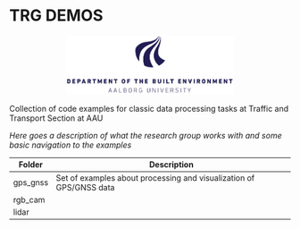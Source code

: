 # TRG DEMOS 
<p align="center">
<img src="./docs/AAU_LOGO_BBM_RGB_UK.png" width="300"/>
</p>

Collection of code examples for classic data processing tasks at Traffic and Transport Section at AAU

_Here goes a description of what the research group works with and some basic navigation to the examples_

| Folder    | Description |
|-----------|------------------|
| gps_gnss  | Set of examples about processing and visualization of GPS/GNSS data |
| rgb_cam   |                  |
| lidar     |                  |
